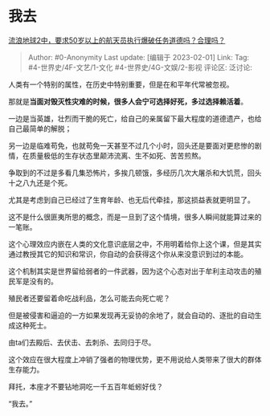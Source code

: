 # 我去
[流浪地球2中，要求50岁以上的航天员执行爆破任务道德吗？合理吗？](https://www.zhihu.com/question/580478279/answer/2870933404)

> Author: #0-Anonymity
> Last update: [编辑于 2023-02-01]
> Link:
> Tag: #4-世界史/4F-文艺/1-文化 #4-世界史/4G-文娱/2-影视
> 评论区:
> 泛讨论:

人类有一个特别的属性，在历史中特别重要，但是在和平年代常被忽视。

那就是**当面对毁灭性灾难的时候，很多人会宁可选择好死，多过选择赖活着**。

一边是当英雄，壮烈而干脆的死亡，给自己的亲属留下最大程度的道德遗产，也给自己最简单的解脱；

另一边是临难苟免，也就苟免一天甚至不过几个小时，回头还是要面对更悲惨的剧情，在质量极低的生存状态里颠沛流离、生不如死、苦苦煎熬。

争取到的不过是多看几集恐怖片，多挨几顿饿，多经历几次大屠杀和大饥荒，回头十之八九还是个死。

尤其是考虑到自己已经过了生育年龄、也无后代牵挂，那这损益表就更明显了。

这不是什么很匪夷所思的概念，而是一旦到了这个情境，很多人瞬间就能算过来的一笔账。

这个心理效应内嵌在人类的文化意识底层之中，不用明着给你上这个课，但是其实通过教授其它的知识和常识，你自动的会获得这个你从来没意识到过的本能。

这个机制其实是世界留给弱者的一件武器，因为这个心态对出于牟利主动攻击的殖民军是没有的。

殖民者还要留着命吃战利品，怎么可能去向死亡呢？

但是被侵害和逼迫的一方如果发现再无妥协的余地了，就会自动的、逐批的自动生成这种死士。

由ta们去殿后、去伏击、去刺杀、去同归于尽。

这个效应在很大程度上冲销了强者的物理优势，更不用说给人类带来了很大的群体生存能力。

拜托，本座才不要钻地洞吃一千五百年蚯蚓好伐？

“我去。”
